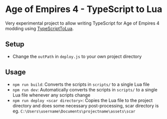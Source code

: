 # Age of Empires 4 - TypeScript to Lua
Very experimental project to allow writing TypeScript for Age of Empires 4 modding using [TypeScriptToLua](https://typescripttolua.github.io/).

## Setup
- Change the `outPath` in `deploy.js` to your own project directory

## Usage
- `npm run build`: Converts the scripts in `scripts/` to a single Lua file
- `npm run dev`: Automatically converts the scripts in `scripts/` to a single Lua file whenever any scripts change
- `npm run deploy <scar directory>`: Copies the Lua file to the project directory and does some necessary post-processing, scar directory is eg. `C:\Users\username\Documents\projectname\assets\scar`